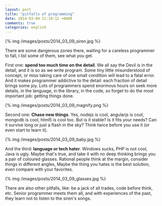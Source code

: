 ```yaml
---
layout: post
title: "pitfalls of programming"
date: 2014-03-09 21:19:12 +0800
comments: true
categories: english
---
```


{% img /images/posts/2014_03_09_siren.jpg %}

There are some dangerous zones there, waiting for a careless programmer to fall,
I list some of them, see what you get.

First one: **spend too much time on the detail**. We all say the Devil is in the detail, and it is so as we write program.
Some tiny little misunderstood of concept, or miss taking care of one small condition will lead to a fatal error.
And it makes programmer addictive to the detail: each fraction of detail brings some joy.
Lots of programmers spend enormous hours on seek more details, in the language, in the library, in the code,
so forget to do the most important job: getting things done.

{% img /images/posts/2014_03_09_magnify.png %}

Second one: **Chase new things**. Yes, nodejs is cool, angularjs is cool, mongodb is cool, html5 is cool too.
But is it stable? Is it fits your needs? Can it survive long or just a flash in the sky?
Think twice before you use it (or even start to learn it).

{% img /images/posts/2014_03_09_baby.jpg %}

And the third: **language or tech hater**. Windows sucks, PHP is not cool, Java is ugly.
Maybe that's true, and take it with no deep thinking brings you a pair of coloured glasses.
Rational people think at the margin, consider things in different angles,
Maybe the thing you hates is the best solution, even compare with your favorites.

{% img /images/posts/2014_03_09_glasses.jpg %}

There are also other pitfalls, like: be a jack of all trades, code before think, etc.
Senior programmer meets them all, and with experiences of the past, they learn not to listen to the siren's songs.
